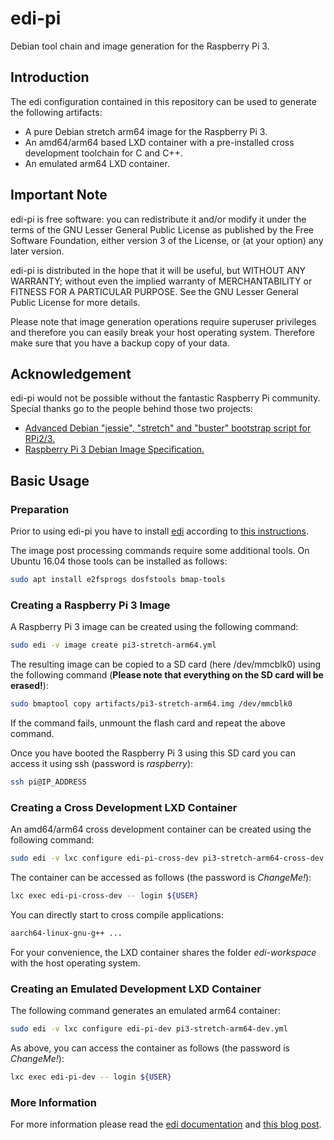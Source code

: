 # edi-pi

Debian tool chain and image generation for the Raspberry Pi 3.

## Introduction

The edi configuration contained in this repository can be used to
generate the following artifacts:

* A pure Debian stretch arm64 image for the Raspberry Pi 3.
* An amd64/arm64 based LXD container with a pre-installed cross development
toolchain for C and C++.
* An emulated arm64 LXD container.

## Important Note

edi-pi is free software: you can redistribute it and/or modify
it under the terms of the GNU Lesser General Public License as published by
the Free Software Foundation, either version 3 of the License, or
(at your option) any later version.

edi-pi is distributed in the hope that it will be useful,
but WITHOUT ANY WARRANTY; without even the implied warranty of
MERCHANTABILITY or FITNESS FOR A PARTICULAR PURPOSE.  See the
GNU Lesser General Public License for more details.

Please note that image generation operations require superuser privileges
and therefore you can easily break your host operating system. Therefore
make sure that you have a backup copy of your data.

## Acknowledgement

edi-pi would not be possible without the fantastic Raspberry Pi community.
Special thanks go to the people behind those two projects:

* [Advanced Debian "jessie", "stretch" and "buster" bootstrap script for RPi2/3.](https://github.com/drtyhlpr/rpi23-gen-image)
* [Raspberry Pi 3 Debian Image Specification.](https://github.com/Debian/raspi3-image-spec)


## Basic Usage

### Preparation

Prior to using edi-pi you have to install [edi](http://www.get-edi.io)
according to
[this instructions](http://docs.get-edi.io/en/latest/getting_started.html).

The image post processing commands require some additional tools. On
Ubuntu 16.04 those tools can be installed as follows:

``` bash
sudo apt install e2fsprogs dosfstools bmap-tools
```

### Creating a Raspberry Pi 3 Image

A Raspberry Pi 3 image can be created using the following command:

``` bash
sudo edi -v image create pi3-stretch-arm64.yml
```

The resulting image can be copied to a SD card (here /dev/mmcblk0)
using the following command
(**Please note that everything on the SD card will be erased!**):

``` bash
sudo bmaptool copy artifacts/pi3-stretch-arm64.img /dev/mmcblk0
```

If the command fails, unmount the flash card and repeat the above command.

Once you have booted the Raspberry Pi 3 using this SD card you can
access it using ssh (password is _raspberry_):

``` bash
ssh pi@IP_ADDRESS
```

### Creating a Cross Development LXD Container

An amd64/arm64 cross development container can be created using the
following command:

``` bash
sudo edi -v lxc configure edi-pi-cross-dev pi3-stretch-arm64-cross-dev.yml
```

The container can be accessed as follows (the password is _ChangeMe!_):

``` bash
lxc exec edi-pi-cross-dev -- login ${USER}
```

You can directly start to cross compile applications:

``` bash
aarch64-linux-gnu-g++ ...
```

For your convenience, the LXD container shares the folder _edi-workspace_
with the host operating system.

### Creating an Emulated Development LXD Container

The following command generates an emulated arm64 container:

``` bash
sudo edi -v lxc configure edi-pi-dev pi3-stretch-arm64-dev.yml
```

As above, you can access the container as follows (the password is _ChangeMe!_):

``` bash
lxc exec edi-pi-dev -- login ${USER}
```

### More Information

For more information please read the [edi documentation](http://docs.get-edi.io) and 
[this blog post](http://www.get-edi.io/A-new-Approach-to-Operating-System-Image-Generation/).

